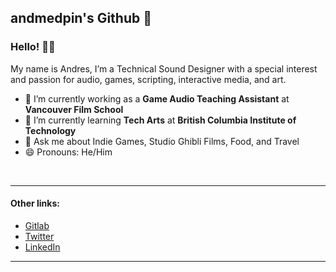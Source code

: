 ## andmedpin's Github 🌌

### Hello! 👋🏼

My name is Andres, I’m a Technical Sound Designer with a special interest and passion for audio, games, scripting, interactive media, and art. <br /> 

- 🔭 I’m currently working as a **Game Audio Teaching Assistant** at **Vancouver Film School**
- 🌱 I’m currently learning **Tech Arts** at **British Columbia Institute of Technology**
- 💬 Ask me about Indie Games, Studio Ghibli Films, Food, and Travel 
- 😄 Pronouns: He/Him

<br /> 

---
#### Other links:
- [Gitlab](https://gitlab.com/andmedpin) <br /> 
- [Twitter](https://twitter.com/andmedpin) <br /> 
- [LinkedIn](https://www.linkedin.com/in/andmedpin/) <br /> 

---
<!--
**andmedpin/andmedpin** is a ✨ _special_ ✨ repository because its `README.md` (this file) appears on your GitHub profile.

Here are some ideas to get you started:

- 🔭 I’m currently working on ...
- 🌱 I’m currently learning ...
- 👯 I’m looking to collaborate on ...
- 🤔 I’m looking for help with ...
- 💬 Ask me about ...
- 📫 How to reach me: ...
- 😄 Pronouns: ...
- ⚡ Fun fact: ...
-->
